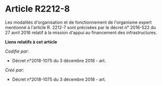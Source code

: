 # Article R2212-8

Les modalités d'organisation et de fonctionnement de l'organisme expert mentionné à l'article R. 2212-7 sont précisées par le
décret n° 2016-522 du 27 avril 2016 relatif à la mission d'appui au financement des infrastructures.

**Liens relatifs à cet article**

_Codifié par_:

  - Décret n°2018-1075 du 3 décembre 2018 - art.

_Créé par_:

  - Décret n°2018-1075 du 3 décembre 2018 - art.
